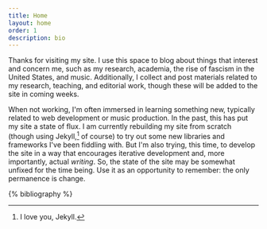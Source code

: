 ```yaml
---
title: Home
layout: home
order: 1
description: bio
---
```


Thanks for visiting my site. I use this space to blog about things that interest and concern me, such as my research, academia, the rise of fascism in the United States, and music. Additionally, I collect and post materials related to my research, teaching, and editorial work, though these will be added to the site in coming weeks.


When not working, I'm often immersed in learning something new, typically related to web development or music production. In the past, this has put my site a state of flux. I am currently rebuilding my site from scratch (though using Jekyll,[^1] of course) to try out some new libraries and frameworks I've been fiddling with. But I'm also trying, this time, to develop the site in a way that encourages iterative development and, more importantly, actual *writing*. So, the state of the site may be somewhat unfixed for the time being. Use it as an opportunity to remember: the only permanence is change.

[^1]: I love you, Jekyll.

{% bibliography %}
